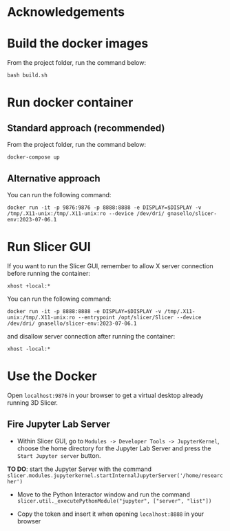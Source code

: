 # Acknowledgements

# Build the docker images

From the project folder, run the command below:

```bash build.sh```

# Run docker container

## Standard approach (recommended)

From the project folder, run the command below:

```docker-compose up```

## Alternative approach

You can run the following command:

```docker run -it -p 9876:9876 -p 8888:8888 -e DISPLAY=$DISPLAY -v /tmp/.X11-unix:/tmp/.X11-unix:ro --device /dev/dri/ gnasello/slicer-env:2023-07-06.1```

# Run Slicer GUI

If you want to run the Slicer GUI, remember to allow X server connection before running the container:

```
xhost +local:*
```

You can run the following command:

```docker run -it -p 8888:8888 -e DISPLAY=$DISPLAY -v /tmp/.X11-unix:/tmp/.X11-unix:ro --entrypoint /opt/slicer/Slicer --device /dev/dri/ gnasello/slicer-env:2023-07-06.1```

and disallow  server connection after running the container:

```
xhost -local:*
```

# Use the Docker

Open ```localhost:9876``` in your browser to get a virtual desktop already running 3D Slicer.

## Fire Jupyter Lab Server

- Within Slicer GUI, go to ```Modules -> Developer Tools -> JupyterKernel```, choose the home directory for the Jupyter Lab Server and press the ```Start Jupyter server``` button.

**TO DO**: start the Jupyter Server with the command ```slicer.modules.jupyterkernel.startInternalJupyterServer('/home/researcher')```

- Move to the Python Interactor window and run the command
```slicer.util._executePythonModule("jupyter", ["server", "list"])```

- Copy the token and insert it when opening ```localhost:8888``` in your browser